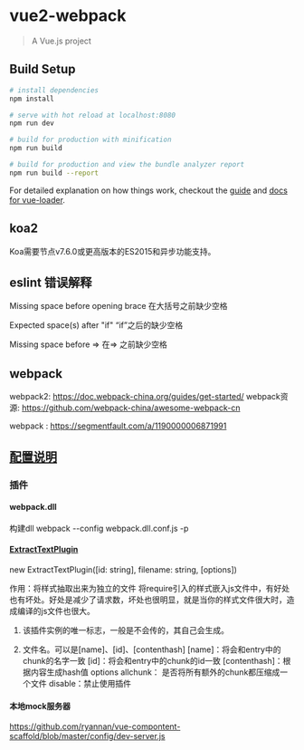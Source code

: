# vue2-webpack

> A Vue.js project

## Build Setup

``` bash
# install dependencies
npm install

# serve with hot reload at localhost:8080
npm run dev

# build for production with minification
npm run build

# build for production and view the bundle analyzer report
npm run build --report
```

For detailed explanation on how things work, checkout the [guide](http://vuejs-templates.github.io/webpack/) and [docs for vue-loader](http://vuejs.github.io/vue-loader).

## koa2

Koa需要节点v7.6.0或更高版本的ES2015和异步功能支持。


## eslint 错误解释

Missing space before opening brace
在大括号之前缺少空格

Expected space(s) after "if"
“if”之后的缺少空格

Missing space before =>
在=> 之前缺少空格


## webpack

webpack2: https://doc.webpack-china.org/guides/get-started/
webpack资源: https://github.com/webpack-china/awesome-webpack-cn

webpack : https://segmentfault.com/a/1190000006871991

## [配置说明](http://stephenzhao.github.io/2016/06/13/webpack-doc-configuration/)

### 插件

#### webpack.dll

构建dll
webpack --config webpack.dll.conf.js -p

#### [ExtractTextPlugin](https://github.com/zhengweikeng/blog/issues/9)
new ExtractTextPlugin([id: string], filename: string, [options])

作用：将样式抽取出来为独立的文件
将require引入的样式嵌入js文件中，有好处也有坏处。好处是减少了请求数，坏处也很明显，就是当你的样式文件很大时，造成编译的js文件也很大。

1. 该插件实例的唯一标志，一般是不会传的，其自己会生成。

2. 文件名。可以是[name]、[id]、[contenthash]
[name]：将会和entry中的chunk的名字一致
[id]：将会和entry中的chunk的id一致
[contenthash]：根据内容生成hash值
options
allchunk： 是否将所有额外的chunk都压缩成一个文件
disable：禁止使用插件


#### 本地mock服务器
https://github.com/ryannan/vue-compontent-scaffold/blob/master/config/dev-server.js
